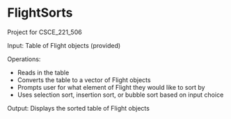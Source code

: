 # FlightSorts

Project for CSCE_221_506
 
Input:  Table of Flight objects (provided)

Operations:
 * Reads in the table
 * Converts the table to a vector of Flight objects
 * Prompts user for what element of Flight they would like to sort by
 * Uses selection sort, insertion sort, or bubble sort based on input choice
 
Output: Displays the sorted table of Flight objects
